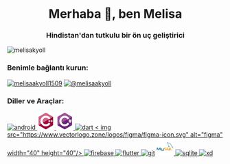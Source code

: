 <h1 align="center">Merhaba 👋, ben Melisa</h1>
<h3 align="center">Hindistan'dan tutkulu bir ön uç geliştirici</h3>

<p align="left"> <img src=" https://komarev.com/ghpvc/?username=melisakyoll&label=Profile%20views&color=0e75b6&style=flat" alt="melisakyoll" /> </p>

<h3 align="left">Benimle bağlantı kurun:</h3>
<p align="left">
<a href="https://linkedin.com/in/melisaakyoll1509" target="boş"><img align="center" src="https://raw.githubusercontent.com /rahuldkjain/github-profile-readme-generator/master/src/images/icons/Social/linked-in-alt.svg" alt="melisaakyoll1509" height="30" width="40"/></a>
<a href="https://medium.com/@melisaakyoll" target="boş"><img align="center" src="https://raw.githubusercontent.com/rahuldkjain/github-profile-readme- jeneratör/master/src/images/icons/Social/medium.svg" alt="@melisaakyoll" height="30" width="40" /></a>
</p>

<h3 align="left"> Diller ve Araçlar:</h3>
<p align="left"> <a href="https://developer.android.com" target="_blank" rel="noreferrer"> <img src="https://raw.githubusercontent.com/devicons /devicon/master/icons/android/android-original-wordmark.svg" alt="android" width="40" height="40"/> </a> <a href="https://www.w3schools .com/cpp/" target="_blank" rel="noreferrer"> <img src="https://raw.githubusercontent.com/devicons/devicon/master/icons/cplusplus/cplusplus-original.svg" alt= "cplusplus" width="40" height="40"/> </a> <a href="https://www.w3schools.com/cs/" target="_blank" rel="noreferrer"><img src="https://raw.githubusercontent.com/devicons/devicon/master/icons/csharp/csharp-original.svg" alt="csharp" width="40" height="40"/> </ a> <a href="https://dart.dev" target="_blank" rel="noreferrer"> <img src="https://www.vectorlogo.zone/logos/dartlang/dartlang-icon.svg " alt="dart" width="40" height="40"/> </a> <a href="https://www.figma.com/" target="_blank" rel="noreferrer"> < img src="https://www.vectorlogo.zone/logos/figma/figma-icon.svg" alt="figma" width="40" height="40"/> </a> <a href=" https://firebase.google.com/" target="_blank" rel="noreferrer"> <img src="https://www.vectorlogo.zone/logos/firebase/firebase-icon.svg" alt="firebase" width="40" height="40"/> </a> <a href="https://flutter.dev" target="_blank" rel="noreferrer"> <img src="https://www .vectorlogo.zone/logos/flutterio/flutterio-icon.svg" alt="flutter" width="40" height="40"/> </a> <a href="https://git-scm.com /" target="_blank" rel="noreferrer"> <img src="https://www.vectorlogo.zone/logos/git-scm/git-scm-icon.svg" alt="git" width=" 40" yükseklik="40"/></a> <a href="https://www.mysql.com/" target="_blank" rel="noreferrer"> <img src="https://raw.githubusercontent.com/devicons/devicon/ master/icons/mysql/mysql-original-wordmark.svg" alt="mysql" width="40" height="40"/> </a> <a href="https://www.sqlite.org/ " target="_blank" rel="noreferrer"> <img src="https://www.vectorlogo.zone/logos/sqlite/sqlite-icon.svg" alt="sqlite" width="40" height=" 40"/> </a> <a href="https://www.adobe.com/products/xd.html" target="_blank" rel="noreferrer"> <img src="https://cdn .worldvectorlogo.com/logos/adobe-xd.svg" alt="xd" width="40" height="40"/> </a> </p>
